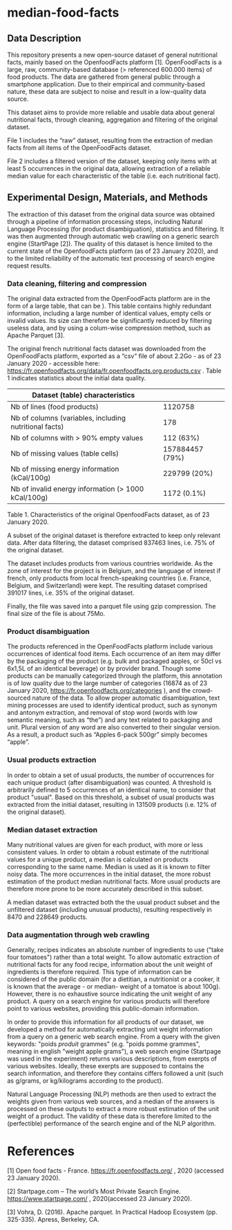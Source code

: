 # median-food-facts



## Data Description

This repository presents a new open-source dataset of general nutritional facts, mainly based on the OpenfoodFacts platform [1]. OpenFoodFacts is a large, raw, community-based database (> referenced 600.000 items) of food products. The data are gathered from general public through a smartphone application. Due to their empirical and community-based nature, these data are subject to noise and result in a low-quality data source. 

This dataset aims to provide more reliable and usable data about general nutritional facts, through cleaning, aggregation and filtering of the original dataset.

File 1 includes the “raw” dataset, resulting from the extraction of median facts from all items of the OpenFoodFacts dataset.

File 2 includes a filtered version of the dataset, keeping only items with at least 5 occurrences in the original data, allowing extraction of a reliable median value for each characteristic of the table (i.e. each nutritional fact).

## Experimental Design, Materials, and Methods 

The extraction of this dataset from the original data source was obtained through a pipeline of information processing steps, including Natural Language Processing (for product disambiguation), statistics and filtering. It was then augmented through automatic web crawling on a generic search engine (StartPage [2]). The quality of this dataset is hence limited to the current state of the OpenfoodFacts platform (as of 23 January 2020), and to the limited reliability of the automatic text processing of search engine request results.

### Data cleaning, filtering and compression

The original data extracted from the OpenFoodFacts platform are in the form of a large table, that can be ). This table contains highly redundant information, including a large number of identical values, empty cells or invalid values. Its size can therefore be significantly reduced by filtering useless data, and by using a colum-wise compression method, such as Apache Parquet [3].

The original french nutritional facts dataset was downloaded from the OpenFoodFacts platform, exported as a “csv” file of about 2.2Go - as of 23 January 2020 - accessible here: https://fr.openfoodfacts.org/data/fr.openfoodfacts.org.products.csv . Table 1 indicates statistics about the initial data quality.

 

| Dataset (table) characteristics                         |                 |
| ------------------------------------------------------- | --------------- |
| Nb of lines (food products)                             | 1120758         |
| Nb of columns (variables, including nutritional  facts) | 178             |
| Nb of columns  with > 90% empty values                  | 112 (63%)       |
| Nb of missing values (table cells)                      | 157884457 (79%) |
| Nb of missing energy information (kCal/100g)            | 229799 (20%)    |
| Nb of invalid energy information (> 1000 kCal/100g)     | 1172 (0.1%)     |

Table 1. Characteristics of the original OpenfoodFacts dataset, as of 23 January 2020.

A subset of the original dataset is therefore extracted to keep only relevant data. After data filtering, the dataset comprised 837463 lines, i.e. 75% of the original dataset.

The dataset includes products from various countries worldwide. As the zone of interest for the project is in Belgium, and the language of interest if french, only products from local french-speaking countries (i.e. France, Belgium, and Switzerland) were kept. The resulting dataset comprised 391017 lines, i.e. 35% of the original dataset.

Finally, the file was saved into a parquet file using gzip compression. The final size of the file is about 75Mo.

### Product disambiguation

The products referenced in the OpenFoodFacts platform include various occurrences of identical food items. Each occurrence of an item may differ by the packaging of the product (e.g. bulk and packaged apples, or 50cl vs 6x1,5L of an identical beverage) or by provider brand. Though some products can be manually categorized through the platform, this annotation is of low quality due to the large number of categories (16874 as of 23 January 2020, https://fr.openfoodfacts.org/categories ), and the crowd-sourced nature of the data. To allow proper automatic disambiguation, text mining processes are used to identify identical product, such as synonym and antonym extraction, and removal of stop word (words with low semantic meaning, such as “the”) and any text related to packaging and unit. Plural version of any word are also converted to their singular version. As a result, a product such as “Apples 6-pack 500gr” simply becomes “apple”.

### Usual products extraction

In order to obtain a set of usual products, the number of occurrences for each unique product (after disambiguation) was counted. A threshold is arbitrarily defined to 5 occurrences of an identical name, to consider that product "usual". Based on this threshold, a subset of usual products was extracted from the initial dataset, resulting in 131509 products (i.e. 12% of the original dataset).

### Median dataset extraction

Many nutritional values are given for each product, with more or less consistent values. In order to obtain a robust estimate of the nutritional values for a unique product, a median is calculated on products corresponding to the same name. Median is used as it is known to filter noisy data. The more occurrences in the initial dataset, the more robust estimation of the product median nutritional facts. More usual products are therefore more prone to be more accurately described in this subset.

A median dataset was extracted both the the usual product subset and the unfiltered dataset (including unusual products), resulting respectively in 8470 and 228649 products.

### Data augmentation through web crawling

Generally, recipes indicates an absolute number of ingredients to use  ("take four tomatoes") rather than a total weight. To allow automatic extraction of nutritional facts for any food recipe, information about the unit weight of ingredients is therefore required. This type of information can be considered of the public domain (for a dietitian, a nutritionist or a cooker, it is known that the average - or median- weight of a tomatoe is about 100g). However, there is no exhaustive source indicating the unit weight of any product. A query on a search engine for various products will therefore point to various websites, providing this public-domain information.

In order to provide this information for all products of our dataset, we developed a method for automatically extracting unit weight information from a query on a generic web search engine. From a query with the given keywords: "poids *produit* grammes" (e.g. "poids pomme grammes", meaning in english "weight apple grams"), a web search engine (Startpage was used in the experiment) returns various descriptions, from exerpts of various websites. Ideally, these exerpts are supposed to contains the search information, and therefore they contains ciffers followed a unit (such as g/grams, or kg/kilograms according to the product).

Natural Language Processing (NLP) methods are then used to extract the weights given from various web sources, and a median of the answers is processed on these outputs to extract a more robust estimation of the unit weight of a product. The validity of these data is therefore limited to the (perfectible) performance of the search engine and of the NLP algorithm.

# References

[1] Open food facts - France.
 https://fr.openfoodfacts.org/ , 2020 (accessed 23 January 2020).

[2] Startpage.com – The world’s Most Private Search Engine.
 https://www.startpage.com/ , 2020(accessed 23 January 2020).

[3] Vohra, D. (2016). Apache parquet. In Practical Hadoop Ecosystem (pp. 325-335). Apress, Berkeley, CA.




